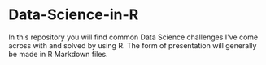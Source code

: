 # Data-Science-in-R
In this repository you will find common Data Science challenges I've come across with and solved by using R. The form of presentation will generally be made in R Markdown files.

